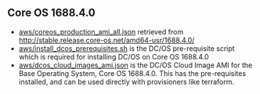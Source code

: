 Core OS 1688.4.0
----------------

* [aws/coreos_production_ami_all.json](aws/coreos_production_ami_all.json) retrieved from http://stable.release.core-os.net/amd64-usr/1688.4.0/
* [aws/install_dcos_prerequisites.sh](aws/install_dcos_prerequisites.sh) is the DC/OS pre-requisite script which is required for installing DC/OS on Core OS 1688.4.0
* [aws/dcos_cloud_images_ami.json](aws/dcos_cloud_images_ami.json) is the DC/OS Cloud Image AMI for the Base Operating System, Core OS 1688.4.0. This has the pre-requisites installed, and can be used directly with provisioners like terraform.

